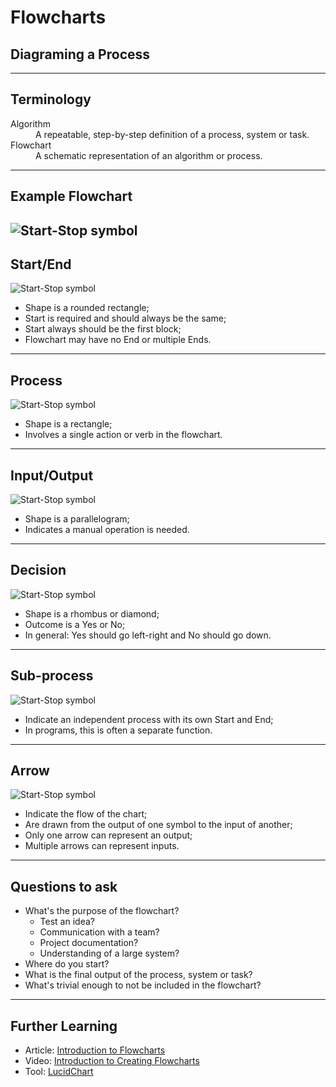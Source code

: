 
# Flowcharts
## Diagraming a Process

---

## Terminology
<dl>
  <dt>Algorithm</dt>
  <dd>A repeatable, step-by-step definition of a process, system or task.</dd>
  <dt>Flowchart</dt>
  <dd>A schematic representation of an algorithm or process.</dd>
</dl>

---

## Example Flowchart
![Start-Stop symbol](/images/flowchart/flowchart-example.png)
---

## Start/End
![Start-Stop symbol](/images/flowchart/start-stop.png)
- Shape is a rounded rectangle;
- Start is required and should always be the same;
- Start always should be the first block;
- Flowchart may have no End or multiple Ends.

---

## Process
![Start-Stop symbol](/images/flowchart/process.png)
- Shape is a rectangle;
- Involves a single action or verb in the flowchart.

---

## Input/Output
![Start-Stop symbol](/images/flowchart/input-output.png)
- Shape is a parallelogram;
- Indicates a manual operation is needed.            

---

## Decision
![Start-Stop symbol](/images/flowchart/decision.png)
- Shape is a rhombus or diamond;
- Outcome is a Yes or No;
- In general: Yes should go left-right and No should go down.

---

## Sub-process
![Start-Stop symbol](/images/flowchart/sub-process.png)
- Indicate an independent process with its own Start and End;
- In programs, this is often a separate function.

---

## Arrow
![Start-Stop symbol](/images/flowchart/arrow.png)
- Indicate the flow of the chart;
- Are drawn from the output of one symbol to the input of another;
- Only one arrow can represent an output;
- Multiple arrows can represent inputs.

---

## Questions to ask
- What's the purpose of the flowchart?
    - Test an idea?
    - Communication with a team?
    - Project documentation?
    - Understanding of a large system?
- Where do you start?
- What is the final output of the process, system or task?
- What's trivial enough to not be included in the flowchart?

---

## Further Learning
- Article: [Introduction to Flowcharts](https://www.mindtools.com/augmkip/flow-charts)
- Video: [Introduction to Creating Flowcharts](https://www.youtube.com/watch?v=SWRDqTx8d4k)
- Tool: [LucidChart](https://www.lucidchart.com/pages/)
